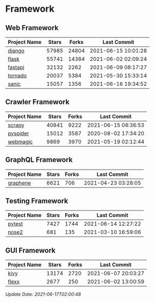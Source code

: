 # Framework

## Web Framework
| Project Name | Stars | Forks | Last Commit |
| ------------ | ----- | ----- | ----------- |
| [django](https://github.com/django/django) | 57985 | 24804 | 2021-06-15 10:01:28 |
| [flask](https://github.com/pallets/flask) | 55741 | 14384 | 2021-06-02 02:09:24 |
| [fastapi](https://github.com/tiangolo/fastapi) | 32132 | 2262 | 2021-06-09 08:17:27 |
| [tornado](https://github.com/tornadoweb/tornado) | 20037 | 5384 | 2021-05-30 15:33:14 |
| [sanic](https://github.com/sanic-org/sanic) | 15057 | 1356 | 2021-06-16 19:34:52 |

## Crawler Framework
| Project Name | Stars | Forks | Last Commit |
| ------------ | ----- | ----- | ----------- |
| [scrapy](https://github.com/scrapy/scrapy) | 40841 | 9222 | 2021-06-15 08:36:53 |
| [pyspider](https://github.com/binux/pyspider) | 15012 | 3587 | 2020-08-02 17:34:20 |
| [webmagic](https://github.com/code4craft/webmagic) | 9869 | 3970 | 2021-05-19 02:12:44 |

## GraphQL Framework
| Project Name | Stars | Forks | Last Commit |
| ------------ | ----- | ----- | ----------- |
| [graphene](https://github.com/graphql-python/graphene) | 6621 | 706 | 2021-04-23 03:28:05 |

## Testing Framework
| Project Name | Stars | Forks | Last Commit |
| ------------ | ----- | ----- | ----------- |
| [pytest](https://github.com/pytest-dev/pytest) | 7427 | 1744 | 2021-06-14 12:27:22 |
| [nose2](https://github.com/nose-devs/nose2) | 681 | 135 | 2021-03-10 16:59:06 |

## GUI Framework
| Project Name | Stars | Forks | Last Commit |
| ------------ | ----- | ----- | ----------- |
| [kivy](https://github.com/kivy/kivy) | 13174 | 2720 | 2021-06-07 20:03:27 |
| [flexx](https://github.com/flexxui/flexx) | 2677 | 250 | 2021-06-02 13:00:59 |

*Update Date: 2021-06-17T02:00:48*